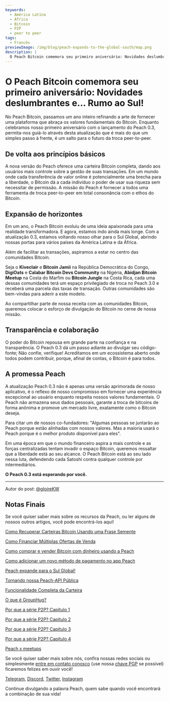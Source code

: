 ```yaml
---
keywords:
  - América Latina
  - África
  - Bitcoin
  - P2P
  - peer to peer
tags:
  - Francês
previewImage: /img/blog/peach-expands-to-the-global-south/map.png
description: |
  O Peach Bitcoin comemora seu primeiro aniversário: Novidades deslumbrantes e... Rumo ao Sul!
---
```


# O Peach Bitcoin comemora seu primeiro aniversário: Novidades deslumbrantes e... Rumo ao Sul!

No Peach Bitcoin, passamos um ano inteiro refinando a arte de fornecer uma plataforma que abraça os valores fundamentais do Bitcoin. Enquanto celebramos nosso primeiro aniversário com o lançamento do Peach 0.3, permita-nos guiá-lo através desta atualização que é mais do que um simples passo à frente, é um salto para o futuro da troca peer-to-peer.

## De volta aos princípios básicos

A nova versão do Peach oferece uma carteira Bitcoin completa, dando aos usuários mais controle sobre a gestão de suas transações. Em um mundo onde cada transferência de valor online é potencialmente uma brecha para a liberdade, o Bitcoin dá a cada indivíduo o poder de usar sua riqueza sem necessitar de permissão. A missão do Peach é fornecer a todos uma ferramenta de troca peer-to-peer em total consonância com o ethos do Bitcoin.

## Expansão de horizontes

Em um ano, o Peach Bitcoin evoluiu de uma ideia apaixonada para uma realidade transformadora. E agora, estamos indo ainda mais longe. Com a atualização 0.3, estamos voltando nosso olhar para o Sul Global, abrindo nossas portas para vários países da América Latina e da África.

Além de facilitar as transações, aspiramos a estar no centro das comunidades Bitcoin.

Seja o **Kiveclair** e **Bitcoin Jamii** na República Democrática do Congo, **DigiOats** e **Calabar Bitcoin Devs Community** na Nigéria, **Abidjan Bitcoin Meetup** na Costa do Marfim ou **Bitcoin Jungle** na Costa Rica, cada uma dessas comunidades terá um espaço privilegiado de troca no Peach 3.0 e receberá uma parcela das taxas de transação. Outras comunidades são bem-vindas para aderir a este modelo.

Ao compartilhar parte de nossa receita com as comunidades Bitcoin, queremos colocar o esforço de divulgação do Bitcoin no cerne de nossa missão.

## Transparência e colaboração

O poder do Bitcoin repousa em grande parte na confiança e na transparência. O Peach 0.3 dá um passo adiante ao divulgar seu código-fonte; Não confie, verifique! Acreditamos em um ecossistema aberto onde todos podem contribuir, porque, afinal de contas, o Bitcoin é para todos.

## A promessa Peach

A atualização Peach 0.3 não é apenas uma versão aprimorada de nosso aplicativo, é o reflexo de nosso compromisso em fornecer uma experiência excepcional ao usuário enquanto respeita nossos valores fundamentais. O Peach não armazena seus dados pessoais, garante a troca de bitcoins de forma anônima e promove um mercado livre, exatamente como o Bitcoin deseja.

Para citar um de nossos co-fundadores: "Algumas pessoas se juntarão ao Peach porque estão alinhadas com nossos valores. Mas a maioria usará o Peach porque é o melhor produto disponível para eles".

Em uma época em que o mundo financeiro aspira a mais controle e as forças centralizadas tentam invadir o espaço Bitcoin, queremos ressaltar que a liberdade está ao seu alcance. O Peach Bitcoin está ao seu lado nessa luta, defendendo cada Satoshi contra qualquer controle por intermediários.

**O Peach 0.3 está esperando por você.**

---

Autor do post: [@gloireKW](https://twitter.com/GloireKW)

## Notas Finais

Se você quiser saber mais sobre os recursos da Peach, ou ler alguns de nossos outros artigos, você pode encontrá-los aqui!

[Como Recuperar Carteiras Bitcoin Usando uma Frase Semente](https://peachbitcoin.com/pt/blog/how-to-restore-peach-wallet/)

[Como Financiar Múltiplas Ofertas de Venda](https://peachbitcoin.com/pt/blog/funding-multiple-sell-offers/)

[Como comprar e vender Bitcoin com dinheiro usando a Peach](https://peachbitcoin.com/pt/blog/how-to-buy-and-sell-bitcoin-with-cash-using-peach/)

[Como adicionar um novo método de pagamento no app Peach](https://peachbitcoin.com/pt/blog/how-to-add-a-payment-method/)

[Peach expande para o Sul Global!](https://peachbitcoin.com/pt/blog/peach-expands-to-the-global-south/)

[Tornando nossa Peach-API Pública](https://peachbitcoin.com/pt/blog/making-our-peach-api-public/)

[Funcionalidade Completa da Carteira](https://peachbitcoin.com/pt/blog/full-wallet-functionality/)

[O que é GroupHug?](https://peachbitcoin.com/pt/blog/group-hug/)

[Por que a série P2P? Capítulo 1](https://peachbitcoin.com/pt/blog/why-p2p-chapter-1/)

[Por que a série P2P? Capítulo 2](https://peachbitcoin.com/pt/blog/why-p2p-chapter-2/)

[Por que a série P2P? Capítulo 3](https://peachbitcoin.com/pt/blog/why-p2p-chapter-3-circular-economies/)

[Por que a série P2P? Capítulo 4](https://peachbitcoin.com/pt/blog/why-p2p-chapter-4-chains-of-trust/)

[Peach x meetups](https://peachbitcoin.com/pt/blog/peach-for-meetups/)

Se você quiser saber mais sobre nós, confira nossas redes sociais ou simplesmente [entre em contato conosco](mailto:hello@peachbitcoin.com) (use nossa [chave PGP](https://keys.openpgp.org/vks/v1/by-fingerprint/48339A19645E2E53488E0E5479E1B270FACD1BD2) se possível) ficaremos felizes em ouvir você!

[Telegram](https://t.me/+GkOW1J-ixBBkZWRk), [Discord](https://discord.gg/ypeHz3SW54), [Twitter](https://twitter.com/peachbitcoin), [Instagram](https://instagram.com/peachbitcoin)

Continue divulgando a palavra Peach, quem sabe quando você encontrará a combinação de sua vida!
